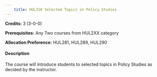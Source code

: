 ```yaml
---
    title: HUL310 Selected Topics in Policy Studies
---
```

**Credits:** 3 (3-0-0)



**Prerequisites:** Any Two courses from HUL2XX category 

**Allocation Preference:** HUL281, HUL289, HUL290

#### Description 
The course will introduce students to selected topics in Policy Studies as decided by the instructor.
